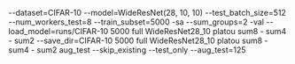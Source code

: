 --dataset=CIFAR-10 --model=WideResNet(28, 10, 10) --test_batch_size=512 --num_workers_test=8 --train_subset=5000 -sa --sum_groups=2 -val --load_model=runs/CIFAR-10 5000 full WideResNet28_10 platou sum8 - sum4 - sum2 --save_dir=CIFAR-10 5000 full WideResNet28_10 platou sum8 - sum4 - sum2 aug_test --skip_existing --test_only --aug_test=125